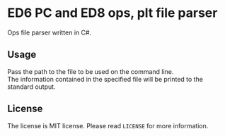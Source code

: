 # ED6 PC and ED8 ops, plt file parser

Ops file parser written in C#.  

## Usage

Pass the path to the file to be used on the command line.  
The information contained in the specified file will be printed to the standard output.  

## License

The license is MIT license. Please read `LICENSE` for more information.  
